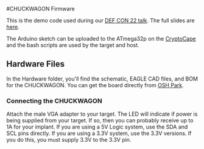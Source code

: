 #CHUCKWAGON Firmware

This is the demo code used during our [DEF CON 22 talk](https://www.defcon.org/html/defcon-22/dc-22-speakers.html#Datko). The full slides are [here](https://cryptotronix.files.wordpress.com/2014/08/dc_22_diy_hardware_implant.pdf).

The Arduino sketch can be uploaded to the ATmega32p on the [CryptoCape](https://www.sparkfun.com/products/12773) and the bash scripts are used by the target and host.

## Hardware Files

In the Hardware folder, you'll find the schematic, EAGLE CAD files, and BOM for the CHUCKWAGON. You can get the board directly from [OSH Park](https://oshpark.com/shared_projects/FfikIrhc).

### Connecting the CHUCKWAGON

Attach the male VGA adapter to your target. The LED will indicate if power is being supplied from your target. If so, then you can probably receive up to 1A for your implant. If you are using a 5V Logic system, use the SDA and SCL pins directly. If you are using a 3.3V system, use the 3.3V versions. If you do this, you must supply 3.3V to the 3.3V pin.
